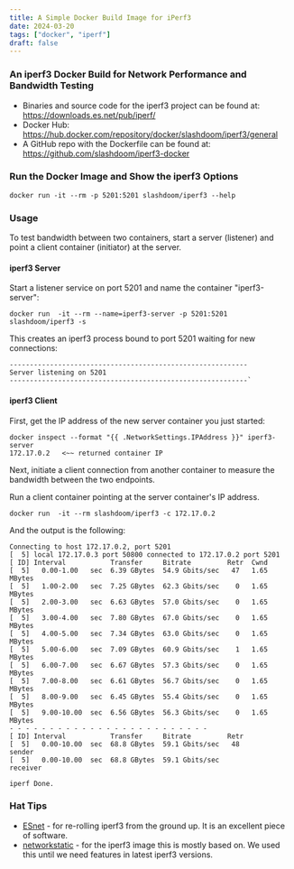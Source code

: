 ```yaml
---
title: A Simple Docker Build Image for iPerf3
date: 2024-03-20
tags: ["docker", "iperf"]
draft: false
---
```


### An iperf3 Docker Build for Network Performance and Bandwidth Testing

- Binaries and source code for the iperf3 project can be found at: https://downloads.es.net/pub/iperf/
- Docker Hub: https://hub.docker.com/repository/docker/slashdoom/iperf3/general
- A GitHub repo with the Dockerfile can be found at: https://github.com/slashdoom/iperf3-docker

### Run the Docker Image and Show the iperf3 Options
    docker run -it --rm -p 5201:5201 slashdoom/iperf3 --help

### Usage
To test bandwidth between two containers, start a server (listener) and point a client container (initiator) at the server.

#### iperf3 Server
Start a listener service on port 5201 and name the container "iperf3-server":

    docker run  -it --rm --name=iperf3-server -p 5201:5201 slashdoom/iperf3 -s

This creates an iperf3 process bound to port 5201 waiting for new connections:

    -----------------------------------------------------------
    Server listening on 5201
    -----------------------------------------------------------`

#### iperf3 Client
First, get the IP address of the new server container you just started:

    docker inspect --format "{{ .NetworkSettings.IPAddress }}" iperf3-server
    172.17.0.2   <~~ returned container IP

Next, initiate a client connection from another container to measure the bandwidth between the two endpoints.

Run a client container pointing at the server container's IP address.

    docker run  -it --rm slashdoom/iperf3 -c 172.17.0.2

And the output is the following:

    Connecting to host 172.17.0.2, port 5201
    [  5] local 172.17.0.3 port 50800 connected to 172.17.0.2 port 5201
    [ ID] Interval           Transfer     Bitrate         Retr  Cwnd
    [  5]   0.00-1.00   sec  6.39 GBytes  54.9 Gbits/sec   47   1.65 MBytes
    [  5]   1.00-2.00   sec  7.25 GBytes  62.3 Gbits/sec    0   1.65 MBytes
    [  5]   2.00-3.00   sec  6.63 GBytes  57.0 Gbits/sec    0   1.65 MBytes
    [  5]   3.00-4.00   sec  7.80 GBytes  67.0 Gbits/sec    0   1.65 MBytes
    [  5]   4.00-5.00   sec  7.34 GBytes  63.0 Gbits/sec    0   1.65 MBytes
    [  5]   5.00-6.00   sec  7.09 GBytes  60.9 Gbits/sec    1   1.65 MBytes
    [  5]   6.00-7.00   sec  6.67 GBytes  57.3 Gbits/sec    0   1.65 MBytes
    [  5]   7.00-8.00   sec  6.61 GBytes  56.7 Gbits/sec    0   1.65 MBytes
    [  5]   8.00-9.00   sec  6.45 GBytes  55.4 Gbits/sec    0   1.65 MBytes
    [  5]   9.00-10.00  sec  6.56 GBytes  56.3 Gbits/sec    0   1.65 MBytes
    - - - - - - - - - - - - - - - - - - - - - - - - -
    [ ID] Interval           Transfer     Bitrate         Retr
    [  5]   0.00-10.00  sec  68.8 GBytes  59.1 Gbits/sec   48             sender
    [  5]   0.00-10.00  sec  68.8 GBytes  59.1 Gbits/sec                  receiver
    
    iperf Done.

### Hat Tips
- [ESnet](https://www.es.net/) - for re-rolling iperf3 from the ground up. It is an excellent piece of software.
- [networkstatic](https://networkstatic.net/) - for the iperf3 image this is mostly based on.  We used this until we need features in latest iperf3 versions.

